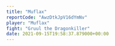 ```yaml
---
title: "Muflax"
reportCode: "AwzDtkJpV16dYmNv"
player: "Muflax"
fight: "Gruul the Dragonkiller"
date: 2021-09-15T19:58:37.879000+00:00
---
```


